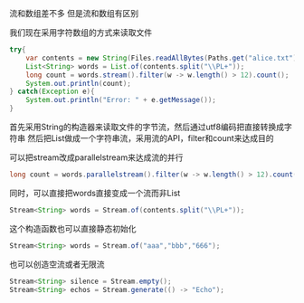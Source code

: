 流和数组差不多
但是流和数组有区别

我们现在采用字符数组的方式来读取文件
```java
try{
    var contents = new String(Files.readAllBytes(Paths.get("alice.txt")), StandardCharsets.UTF_8);
    List<String> words = List.of(contents.split("\\PL+"));
    long count = words.stream().filter(w -> w.length() > 12).count();
    System.out.println(count);
} catch(Exception e){
    System.out.println("Error: " + e.getMessage());
}
```
首先采用String的构造器来读取文件的字节流，然后通过utf8编码把直接转换成字符串
然后把List做成一个字符串流，采用流的API，filter和count来达成目的

可以把stream改成parallelstream来达成流的并行
```java
long count = words.parallelstream().filter(w -> w.length() > 12).count();
```

同时，可以直接把words直接变成一个流而非List
```java
Stream<String> words = Stream.of(contents.split("\\PL+"));
```

这个构造函数也可以直接静态初始化
```java
Stream<String> words = Stream.of("aaa","bbb","666");
```

也可以创造空流或者无限流
```java
Stream<String> silence = Stream.empty();
Stream<String> echos = Stream.generate(() -> "Echo");
```